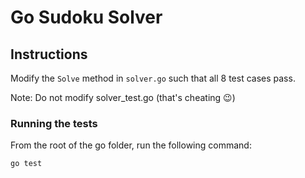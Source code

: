 # Go Sudoku Solver

## Instructions
Modify the `Solve` method in `solver.go` such that all 8 test cases pass.

Note: Do not modify solver_test.go (that's cheating 😉)

### Running the tests
From the root of the go folder, run the following command:
```
go test
```
